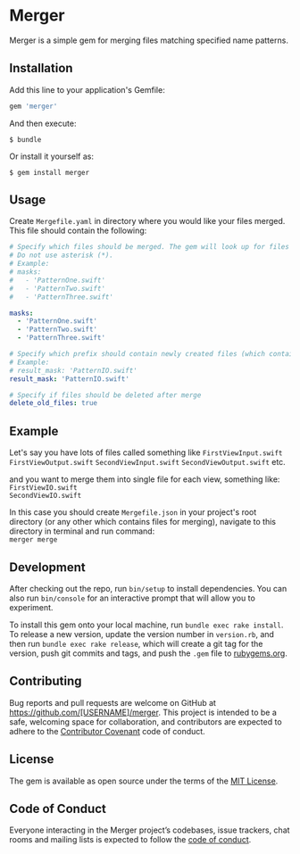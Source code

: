 # Merger

Merger is a simple gem for merging files matching specified name patterns.

## Installation

Add this line to your application's Gemfile:

```ruby
gem 'merger'
```

And then execute:

    $ bundle

Or install it yourself as:

    $ gem install merger

## Usage

Create `Mergefile.yaml` in directory where you would like your files merged. This file should contain the following:
```yaml
# Specify which files should be merged. The gem will look up for files matching patterns you input here.
# Do not use asterisk (*).
# Example:
# masks:
#   - 'PatternOne.swift'
#   - 'PatternTwo.swift'
#   - 'PatternThree.swift'

masks:
  - 'PatternOne.swift'
  - 'PatternTwo.swift'
  - 'PatternThree.swift'

# Specify which prefix should contain newly created files (which contain merged content)
# Example:
# result_mask: 'PatternIO.swift'
result_mask: 'PatternIO.swift'

# Specify if files should be deleted after merge
delete_old_files: true

```

## Example

Let's say you have lots of files called something like
`FirstViewInput.swift`  
`FirstViewOutput.swift`
`SecondViewInput.swift`
`SecondViewOutput.swift`
etc.

and you want to merge them into single file for each view, something like:
`FirstViewIO.swift`  
`SecondViewIO.swift`

In this case you should create `Mergefile.json` in your project's root directory (or any other which contains files for merging), navigate to this directory in terminal and run command:  
`merger merge`


## Development

After checking out the repo, run `bin/setup` to install dependencies. You can also run `bin/console` for an interactive prompt that will allow you to experiment.

To install this gem onto your local machine, run `bundle exec rake install`. To release a new version, update the version number in `version.rb`, and then run `bundle exec rake release`, which will create a git tag for the version, push git commits and tags, and push the `.gem` file to [rubygems.org](https://rubygems.org).

## Contributing

Bug reports and pull requests are welcome on GitHub at https://github.com/[USERNAME]/merger. This project is intended to be a safe, welcoming space for collaboration, and contributors are expected to adhere to the [Contributor Covenant](http://contributor-covenant.org) code of conduct.

## License

The gem is available as open source under the terms of the [MIT License](https://opensource.org/licenses/MIT).

## Code of Conduct

Everyone interacting in the Merger project’s codebases, issue trackers, chat rooms and mailing lists is expected to follow the [code of conduct](https://github.com/[USERNAME]/merger/blob/master/CODE_OF_CONDUCT.md).
